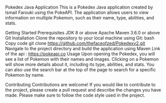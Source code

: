 Pokedex Java Application
This is a Pokedex Java application created by Ismail Farouki using the PokeAPI. The application allows users to view information on multiple Pokemon, such as their name, type, abilities, and stats.

Getting Started
Prerequisites
JDK 8 or above
Apache Maven 3.6.0 or above
Git
Installation
Clone the repository to your local machine using Git:
bash
Copy code
git clone https://github.com/thefaceofzed/Pokedexv2.git
Navigate to the project directory and build the application using Maven
 Link of the api : https://pokeapi.co
Usage
Upon opening the Pokedex, you will see a list of Pokemon with their names and images. Clicking on a Pokemon will show more details about it, including its type, abilities, and stats. You can also use the search bar at the top of the page to search for a specific Pokemon by name.

Contributing
Contributions are welcome! If you would like to contribute to the project, please create a pull request and describe the changes you have made. Please make sure to follow the code style used in the project.
